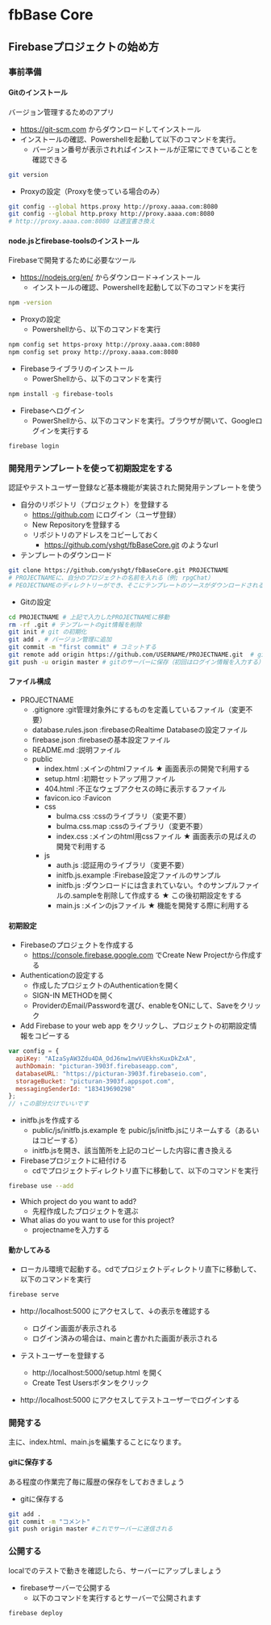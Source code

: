# fbBase Core

## Firebaseプロジェクトの始め方

### 事前準備

#### Gitのインストール
バージョン管理するためのアプリ
- https://git-scm.com からダウンロードしてインストール
- インストールの確認、Powershellを起動して以下のコマンドを実行。
  - バージョン番号が表示されればインストールが正常にできていることを確認できる
```sh
git version
```
- Proxyの設定（Proxyを使っている場合のみ）
```sh
git config --global https.proxy http://proxy.aaaa.com:8080
git config --global http.proxy http://proxy.aaaa.com:8080
# http://proxy.aaaa.com:8080 は適宜書き換え
```

#### node.jsとfirebase-toolsのインストール
Firebaseで開発するために必要なツール
- https://nodejs.org/en/ からダウンロード→インストール
  - インストールの確認、Powershellを起動して以下のコマンドを実行
```sh
npm -version
```
- Proxyの設定
  - Powershellから、以下のコマンドを実行
```sh
npm config set https-proxy http://proxy.aaaa.com:8080
npm config set proxy http://proxy.aaaa.com:8080
```
- Firebaseライブラリのインストール
  - PowerShellから、以下のコマンドを実行
```sh
npm install -g firebase-tools
```

- Firebaseへログイン
  - PowerShellから、以下のコマンドを実行。ブラウザが開いて、Googleログインを実行する
```sh
firebase login
```


### 開発用テンプレートを使って初期設定をする
認証やテストユーザー登録など基本機能が実装された開発用テンプレートを使う
- 自分のリポジトリ（プロジェクト）を登録する
  - https://github.com にログイン（ユーザ登録）
  - New Repositoryを登録する
  - リポジトリのアドレスをコピーしておく
    - https://github.com/yshgt/fbBaseCore.git のようなurl
- テンプレートのダウンロード
```sh
git clone https://github.com/yshgt/fbBaseCore.git PROJECTNAME
# PROJECTNAMEに、自分のプロジェクトの名前を入れる（例; rpgChat）
# PEOJECTNAMEのディレクトリーができ、そこにテンプレートのソースがダウンロードされる
```
- Gitの設定
```sh
cd PROJECTNAME # 上記で入力したPROJECTNAMEに移動
rm -rf .git # テンプレートのgit情報を削除
git init # git の初期化
git add . # バージョン管理に追加
git commit -m "first commit" # コミットする
git remote add origin https://github.com/USERNAME/PROJECTNAME.git  # gitのサーバー保存先を設定
git push -u origin master # gitのサーバーに保存（初回はログイン情報を入力する）
```

#### ファイル構成
- PROJECTNAME
  - .gitignore  :git管理対象外にするものを定義しているファイル（変更不要）
  - database.rules.json :firebaseのRealtime Databaseの設定ファイル
  - firebase.json :firebaseの基本設定ファイル
  - README.md :説明ファイル
  - public
    - index.html :メインのhtmlファイル ★ 画面表示の開発で利用する
    - setup.html :初期セットアップ用ファイル
    - 404.html :不正なウェブアクセスの時に表示するファイル
    - favicon.ico :Favicon
    - css
      - bulma.css :cssのライブラリ（変更不要）
      - bulma.css.map :cssのライブラリ（変更不要）
      - index.css :メインのhtml用cssファイル ★ 画面表示の見ばえの開発で利用する
    - js
      - auth.js :認証用のライブラリ（変更不要）
      - initfb.js.example :Firebase設定ファイルのサンプル
      - initfb.js :ダウンロードには含まれていない。↑のサンプルファイルの.sampleを削除して作成する ★ この後初期設定をする
      - main.js :メインのjsファイル ★ 機能を開発する際に利用する

#### 初期設定
- Firebaseのプロジェクトを作成する
  - https://console.firebase.google.com でCreate New Projectから作成する
- Authenticationの設定する
  - 作成したプロジェクトのAuthenticationを開く
  - SIGN-IN METHODを開く
  - ProviderのEmail/Passwordを選び、enableをONにして、Saveをクリック
- Add Firebase to your web app をクリックし、プロジェクトの初期設定情報をコピーする
```javascript
var config = {
  apiKey: "AIzaSyAW3Zdu4DA_OdJ6nw1nwVUEkhsKuxDkZxA",
  authDomain: "picturan-3903f.firebaseapp.com",
  databaseURL: "https://picturan-3903f.firebaseio.com",
  storageBucket: "picturan-3903f.appspot.com",
  messagingSenderId: "183419690298"
};
// ↑この部分だけでいいです
```
- initfb.jsを作成する
  - public/js/initfb.js.example を pubic/js/initfb.jsにリネームする（あるいはコピーする）
  - initfb.jsを開き、該当箇所を上記のコピーした内容に書き換える
- Firebaseプロジェクトに紐付ける
  - cdでプロジェクトディレクトリ直下に移動して、以下のコマンドを実行
```sh
firebase use --add
```
  - Which project do you want to add?
    - 先程作成したプロジェクトを選ぶ
  - What alias do you want to use for this project?
    - projectnameを入力する

#### 動かしてみる
- ローカル環境で起動する。cdでプロジェクトディレクトリ直下に移動して、以下のコマンドを実行
```sh
firebase serve
```
- http://localhost:5000 にアクセスして、↓の表示を確認する
  - ログイン画面が表示される
  - ログイン済みの場合は、mainと書かれた画面が表示される

- テストユーザーを登録する
  - http://localhost:5000/setup.html を開く
  - Create Test Usersボタンをクリック

- http://localhost:5000 にアクセスしてテストユーザーでログインする


### 開発する
主に、index.html、main.jsを編集することになります。

#### gitに保存する
ある程度の作業完了毎に履歴の保存をしておきましょう
- gitに保存する
```sh
git add .
git commit -m "コメント"
git push origin master #これでサーバーに送信される
```

### 公開する
localでのテストで動きを確認したら、サーバーにアップしましょう
- firebaseサーバーで公開する
  - 以下のコマンドを実行するとサーバーで公開されます
```sh
firebase deploy
```
